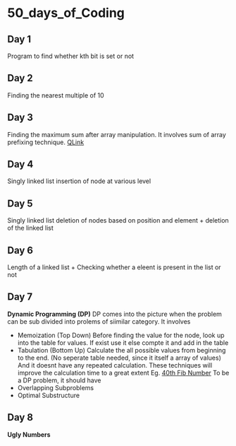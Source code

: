 # 50_days_of_Coding

## Day 1
Program to find whether kth bit is set or not
## Day 2
Finding the nearest multiple of 10
## Day 3
Finding the maximum sum after array manipulation. It involves sum of array prefixing technique. [QLink](https://www.hackerrank.com/challenges/crush/problem)
## Day 4
Singly linked list insertion of node at various level
## Day 5
Singly linked list deletion of nodes based on position and element + deletion of the linked list
## Day 6
Length of a linked list + Checking whether a eleent is present in the list or not
## Day 7
**Dynamic Programming (DP)**
DP comes into the picture when the problem can be sub divided into prolems of siimilar category. It involves
- Memoization (Top Down)
Before finding the value for the node, look up into the table for values. If exist use it else compte it and add in the table
- Tabulation (Bottom Up)
Calculate the all possible values from beginning to the end. (No seperate table needed, since it itself a array of values) And it doesnt have any repeated calculation.
These techniques will improve the calculation time to a great extent Eg. [40th Fib Number](https://www.geeksforgeeks.org/overlapping-subproblems-property-in-dynamic-programming-dp-1/)
To be a DP problem, it should have
- Overlapping Subproblems
- Optimal Substructure 
## Day 8 
**Ugly Numbers**
